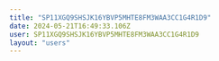 ```yaml
---
title: "SP11XGQ9SHSJK16YBVP5MHTE8FM3WAA3CC1G4R1D9"
date: 2024-05-21T16:49:33.106Z
user: SP11XGQ9SHSJK16YBVP5MHTE8FM3WAA3CC1G4R1D9
layout: "users"
---
```

    